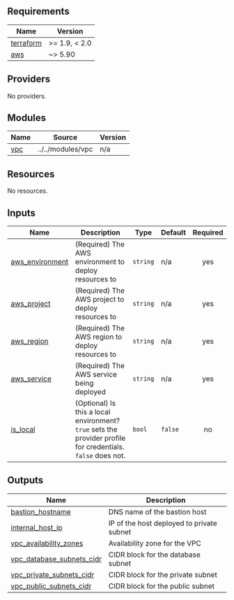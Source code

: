 <!-- BEGIN_TF_DOCS -->
## Requirements

| Name | Version |
|------|---------|
| <a name="requirement_terraform"></a> [terraform](#requirement\_terraform) | >= 1.9, < 2.0 |
| <a name="requirement_aws"></a> [aws](#requirement\_aws) | ~> 5.90 |

## Providers

No providers.

## Modules

| Name | Source | Version |
|------|--------|---------|
| <a name="module_vpc"></a> [vpc](#module\_vpc) | ../../modules/vpc | n/a |

## Resources

No resources.

## Inputs

| Name | Description | Type | Default | Required |
|------|-------------|------|---------|:--------:|
| <a name="input_aws_environment"></a> [aws\_environment](#input\_aws\_environment) | (Required) The AWS environment to deploy resources to | `string` | n/a | yes |
| <a name="input_aws_project"></a> [aws\_project](#input\_aws\_project) | (Required) The AWS project to deploy resources to | `string` | n/a | yes |
| <a name="input_aws_region"></a> [aws\_region](#input\_aws\_region) | (Required) The AWS region to deploy resources to | `string` | n/a | yes |
| <a name="input_aws_service"></a> [aws\_service](#input\_aws\_service) | (Required) The AWS service being deployed | `string` | n/a | yes |
| <a name="input_is_local"></a> [is\_local](#input\_is\_local) | (Optional) Is this a local environment? `true` sets the provider profile for credentials. `false` does not. | `bool` | `false` | no |

## Outputs

| Name | Description |
|------|-------------|
| <a name="output_bastion_hostname"></a> [bastion\_hostname](#output\_bastion\_hostname) | DNS name of the bastion host |
| <a name="output_internal_host_ip"></a> [internal\_host\_ip](#output\_internal\_host\_ip) | IP of the host deployed to private subnet |
| <a name="output_vpc_availability_zones"></a> [vpc\_availability\_zones](#output\_vpc\_availability\_zones) | Availability zone for the VPC |
| <a name="output_vpc_database_subnets_cidr"></a> [vpc\_database\_subnets\_cidr](#output\_vpc\_database\_subnets\_cidr) | CIDR block for the database subnet |
| <a name="output_vpc_private_subnets_cidr"></a> [vpc\_private\_subnets\_cidr](#output\_vpc\_private\_subnets\_cidr) | CIDR block for the private subnet |
| <a name="output_vpc_public_subnets_cidr"></a> [vpc\_public\_subnets\_cidr](#output\_vpc\_public\_subnets\_cidr) | CIDR block for the public subnet |
<!-- END_TF_DOCS -->